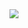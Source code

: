 <a href="https://portal.azure.com/?WT.mc_id=modops-0000-pierrer#create/Microsoft.Template/uri/https%3A%2F%2Fraw.githubusercontent.com%2Fpierreroman%2FLearnTVCSE%2Fmaster%2Fazuredeploy.json" target="_blank">
    <img src="http://azuredeploy.net/deploybutton.png"/>
